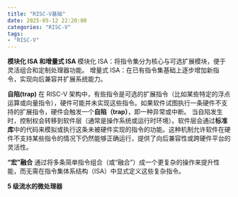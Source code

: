 ```yaml
---
title: "RISC-V基础"
date: 2025-05-12 22:20:00
categories: "RISC-V"
tags: 
- "RISC-V"
---
```


**模块化 ISA 和增量式 ISA**
模块化 ISA：将指令集分为核心与可选扩展模块，便于灵活组合和定制处理器功能。
增量式 ISA：在已有指令集基础上逐步增加新指令，实现向后兼容并扩展系统能力。

**自陷(trap)**
	在 RISC-V 架构中，有些指令是可选的扩展指令（比如某些特定的浮点运算或向量指令），硬件可能并未实现这些指令。如果软件试图执行一条硬件不支持的扩展指令，硬件会触发一个**自陷（trap）**，即一种异常或中断。
	当自陷发生时，控制权会转移到软件层（通常是操作系统或运行时环境）。软件层会通过**标准库**中的代码来模拟或执行这条未被硬件实现的指令的功能。这种机制允许软件在硬件不支持某些指令的情况下仍然能够正确运行，提供了向后兼容性或跨硬件平台的灵活性。

**“宏”融合**
通过将多条简单指令组合（或“融合”）成一个更复杂的操作来提升性能，而无需在指令集体系结构（ISA）中显式定义这些复杂指令。

**5 级流水的微处理器**

